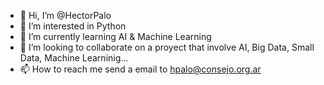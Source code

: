 - 👋 Hi, I’m @HectorPalo
- 👀 I’m interested in Python
- 🌱 I’m currently learning AI & Machine Learning
- 💞️ I’m looking to collaborate on a proyect that involve AI, Big Data, Small Data, Machine Learninig...
- 📫 How to reach me send a email to hpalo@consejo.org.ar

<!---
HectorPalo/HectorPalo is a ✨ special ✨ repository because its `README.md` (this file) appears on your GitHub profile.
You can click the Preview link to take a look at your changes.
--->
